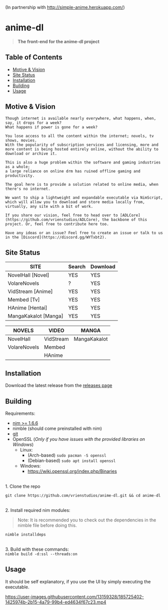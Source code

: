 (In partnership with http://simple-anime.herokuapp.com/)

# anime-dl
> <strong>The front-end for the anime-dl project</strong>
## Table of Contents
- [Motive & Vision](#motive--vision)
- [Site Status](#site-status)
- [Installation](#installation)
- [Building](#building)
- [Usage](#usage)

## Motive & Vision
```
Though internet is available nearly everywhere, what happens, when, say, it drops for a week?
What happens if power is gone for a week?

You lose access to all the content within the internet; novels, tv shows, movies.
With the popularity of subscription services and licensing, more and more content is being hosted entirely online, without the ability to download or archive it.

This is also a huge problem within the software and gaming industries as a whole;
a large reliance on online drm has ruined offline gaming and productivity.

The goal here is to provide a solution related to online media, when there's no internet.

We want to ship a lightweight and expandable executable via NimScript,
which will allow you to download and store media locally from, virtually, any site with a bit of work.

If you share our vision, feel free to head over to [ADLCore](https://github.com/vrienstudios/ADLCore), the backbone of this project. Or, feel free to contribute here too.

Have any ideas or an issue? Feel free to create an issue or talk to us in the [Discord](https://discord.gg/WYTxbt2).
```
## Site Status

| SITE                 | Search   | Download |
|----------------------|----------|----------|
| NovelHall [Novel]    | YES      | YES      |
| VolareNovels         | ?        | YES      |
| VidStream [Anime]    | YES      | YES      |
| Membed [Tv]          | YES      | YES      |
| HAnime [Hentai]      | YES      | YES      |
| MangaKakalot [Manga] | YES      | YES      |

| NOVELS       | VIDEO     | MANGA         |
|--------------|-----------|---------------|
| NovelHall    | VidStream | MangaKakalot  |
| VolareNovels | Membed    |               |
|              | HAnime    |               |

## Installation
Download the latest release from the [releases page](https://github.com/vrienstudios/anime-dl/releases)

## Building
Requirements:
* [nim >= 1.6.6](https://nim-lang.org/install.html)
* nimble (should come preinstalled with nim)
* [git](https://git-scm.com/)
* OpenSSL (*Only if you have issues with the provided libraries on Windows*)
    * Linux:
        * (Arch-based) ``sudo pacman -S openssl``
        * (Debian-based) ``sudo apt install openssl``
    * Windows:
        * https://wiki.openssl.org/index.php/Binaries

<br>1. Clone the repo<br>
```
git clone https://github.com/vrienstudios/anime-dl.git && cd anime-dl
```
<br>2. Install required nim modules:<br>
> Note: It is recommended you to check out the dependencies in the nimble file before doing this.
```
nimble installdeps
```
<br>3. Build with these commands: <br>
```nimble build -d:ssl --threads:on```

## Usage
It should be self explanatory, if you use the UI by simply executing the executable.




https://user-images.githubusercontent.com/13159328/185725402-1425974b-2b15-4a79-99b4-ed4634f67c23.mp4

